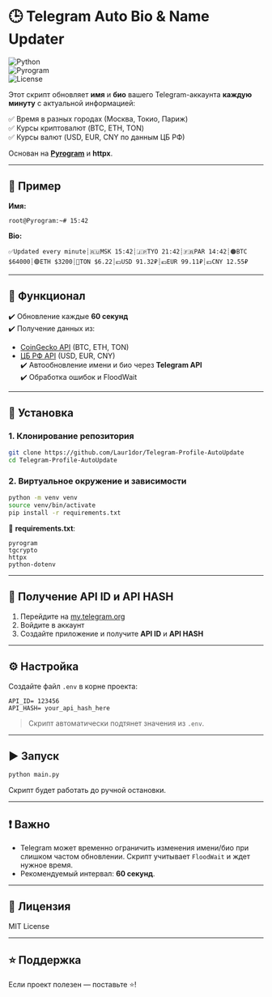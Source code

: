 # 🕒 Telegram Auto Bio & Name Updater

![Python](https://img.shields.io/badge/Python-3.9+-blue.svg)  
![Pyrogram](https://img.shields.io/badge/Powered%20by-Pyrogram-green.svg)  
![License](https://img.shields.io/badge/License-MIT-lightgrey.svg)

Этот скрипт обновляет **имя** и **био** вашего Telegram-аккаунта **каждую минуту** с актуальной информацией:

✅ Время в разных городах (Москва, Токио, Париж)  
✅ Курсы криптовалют (BTC, ETH, TON)  
✅ Курсы валют (USD, EUR, CNY по данным ЦБ РФ)  

Основан на **[Pyrogram](https://docs.pyrogram.org/)** и **httpx**.

---

## 📸 Пример

**Имя:**  
```
root@Pyrogram:~# 15:42
```

**Bio:**  
```
✅Updated every minute┊🇷🇺MSK 15:42┊🇯🇵TYO 21:42┊🇫🇷PAR 14:42┊🟠BTC $64000┊🟣ETH $3200┊🔷TON $6.22┊💵USD 91.32₽┊💶EUR 99.11₽┊💴CNY 12.55₽
```

---

## 🔧 Функционал

✔️ Обновление каждые **60 секунд**  
✔️ Получение данных из:  
- [CoinGecko API](https://www.coingecko.com/en/api) (BTC, ETH, TON)  
- [ЦБ РФ API](https://www.cbr-xml-daily.ru/) (USD, EUR, CNY)  
✔️ Автообновление имени и био через **Telegram API**  
✔️ Обработка ошибок и FloodWait  

---

## 🚀 Установка

### 1. Клонирование репозитория
```bash
git clone https://github.com/Laur1dor/Telegram-Profile-AutoUpdate
cd Telegram-Profile-AutoUpdate
```

### 2. Виртуальное окружение и зависимости
```bash
python -m venv venv
source venv/bin/activate
pip install -r requirements.txt
```

📄 **requirements.txt**:
```
pyrogram
tgcrypto
httpx
python-dotenv
```

---

## 🔑 Получение API ID и API HASH

1. Перейдите на [my.telegram.org](https://my.telegram.org)  
2. Войдите в аккаунт  
3. Создайте приложение и получите **API ID** и **API HASH**  

---

## ⚙️ Настройка

Создайте файл `.env` в корне проекта:

```
API_ID= 123456
API_HASH= your_api_hash_here
```

> Скрипт автоматически подтянет значения из `.env`.

---

## ▶️ Запуск

```bash
python main.py
```

Скрипт будет работать до ручной остановки.

---

## ❗ Важно

- Telegram может временно ограничить изменения имени/био при слишком частом обновлении. Скрипт учитывает `FloodWait` и ждет нужное время.
- Рекомендуемый интервал: **60 секунд**.

---

## 📜 Лицензия

MIT License

---

## ⭐ Поддержка

Если проект полезен — поставьте ⭐!
